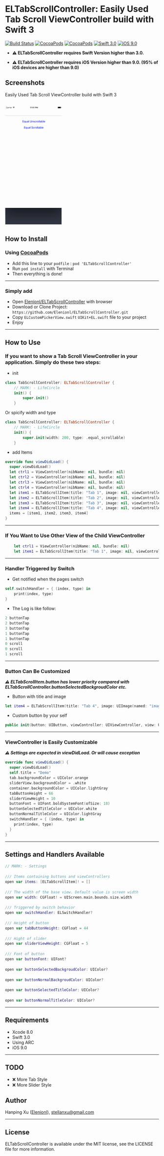 ELTabScrollController: Easily Used Tab Scroll ViewController build with Swift 3
======================================

[![Build Status](https://travis-ci.org/Elenionl/ELTabScrollController.svg?branch=master)](https://travis-ci.org/Elenionl/ELTabScrollController)
[![CocoaPods](https://img.shields.io/cocoapods/v/ELTabScrollController.svg?style=flat)](https://cocoapods.org/pods/ELTabScrollController)
[![CocoaPods](https://img.shields.io/cocoapods/l/ELTabScrollController.svg?style=flat)](https://cocoapods.org/pods/ELTabScrollController)
[![Swift 3.0](https://img.shields.io/badge/Swift-3.0-blue.svg)](https://img.shields.io/badge/Swift-3.0-blue.svg)
[![iOS 9.0](https://img.shields.io/badge/iOS-9.0-blue.svg)](https://img.shields.io/badge/iOS-9.0-blue.svg)

* **:warning: ELTabScrollController requires Swift Version higher than 3.0.**


* **:warning: ELTabScrollController requires iOS Version higher than 9.0. (95% of iOS devices are higher than 9.0)**
<!-- ## 请点击[中文说明](https://github.com/Elenionl/ELTabScrollController/blob/master/README%20IN%20CHINESE.md) -->


## Screenshots
Easily Used Tab Scroll ViewController build with Swift 3


![screenshots_1](https://raw.githubusercontent.com/Elenionl/ELTabScrollController/master/screenshots/2017-04-23%2000.40.02.gif)
----------------------

## How to Install

### Using [CocoaPods](http://cocoapods.org)

* Add this line to your ``podfile`` :
``pod 'ELTabScrollController'``
* Run `pod install` with Terminal
* Then everything is done!
-----------------------
### Simply add

* Open [Elenionl/ELTabScrollController](https://github.com/Elenionl/ELTabScrollController) with browser
* Download or Clone Project: ``https://github.com/Elenionl/ELTabScrollController.git``
* Copy ``ELCustomPickerView.swift`` ``UIKit+EL.swift`` file to your project
* Enjoy
-------------

## How to Use

### If you want to show a Tab Scroll ViewController in your application. Simply do these two steps:
* init
```Swift
class TabScrollController: ELTabScrollController {
    // MARK: - LifeCircle
    init() {
        super.init()
    }
```
Or spicify width and type
```Swift
class TabScrollController: ELTabScrollController {
    // MARK: - LifeCircle
    init() {
        super.init(width: 200, type: .equal_scrollable)
    }
```
* add Items
```Swift
override func viewDidLoad() {
  super.viewDidLoad()
  let ctrl1 = ViewController(nibName: nil, bundle: nil)
  let ctrl2 = ViewController(nibName: nil, bundle: nil)
  let ctrl3 = ViewController(nibName: nil, bundle: nil)
  let ctrl4 = ViewController(nibName: nil, bundle: nil)
  let item1 = ELTabScrollItem(title: "Tab 1", image: nil, viewController: ctrl1, view: nil)
  let item2 = ELTabScrollItem(title: "Tab 2", image: nil, viewController: ctrl2, view: nil)
  let item3 = ELTabScrollItem(title: "Tab 3", image: nil, viewController: ctrl3, view: nil)
  let item4 = ELTabScrollItem(title: "Tab 4", image: nil, viewController: ctrl4, view: nil)
  items = [item1, item2, item3, item4]
}
```
----------------------
### If You Want to Use Other View of the Child ViewController

```Swift
    let ctrl1 = ViewController(nibName: nil, bundle: nil)
    let item1 = ELTabScrollItem(title: "Tab 1", image: nil, viewController: ctrl1, view: ctrl1.tableView)
```
--------------
### Handler Triggered by Switch

* Get notified when the pages switch
```Swift
self.switchHandler = { (index, type) in
    print(index, type)
}
```
* The Log is like follow:
```Swift
2 buttonTap
2 buttonTap
3 buttonTap
1 buttonTap
1 buttonTap
0 scroll
0 scroll
1 scroll
```
--------------------------
### Button Can Be Customized
***:warning: ELTabScrollItem.button has lower priority compared with ELTabScrollController.buttonSelectedBackgroudColor etc.***
* Button with title and image
```Swift
let item4 = ELTabScrollItem(title: "Tab 4", image: UIImage(named: "image"), viewController: ctrl4, view: nil)
```
* Custom button by your self
```Swift
public init(button: UIButton, viewController: UIViewController, view: UIView?)
```
--------------------
### ViewController is Easily Customizable
***:warning: Settings are expected in viewDidLoad. Or will cause exception***
```Swift
override func viewDidLoad() {
  super.viewDidLoad()
  self.title = "Demo"
  tab.backgroundColor = UIColor.orange
  sliderView.backgroundColor = .white
  container.backgroundColor = UIColor.lightGray
  tabButtonHeight = 66
  sliderViewHeight = 10
  buttonFont = UIFont.boldSystemFont(ofSize: 18)
  buttonSelectedTitleColor = UIColor.white
  buttonNormalTitleColor = UIColor.lightGray
  switchHandler = { (index, type) in
    print(index, type)
  }
}
```
-----------------
## Settings and Handlers Available

```Swift
// MARK: - Settings

/// Items containing buttons and viewControllers
open var items: [ELTabScrollItem]! = []

/// The width of the base view. Default value is screen width
open var width: CGFloat! = UIScreen.main.bounds.size.width

/// Triggered by switch behavior
open var switchHandler: ELSwitchHandler?

/// Height of button
open var tabButtonHeight: CGFloat = 44

/// Hight of slider
open var sliderViewHeight: CGFloat = 5

/// Font of button
open var buttonFont: UIFont?

open var buttonSelectedBackgroudColor: UIColor?

open var buttonNormalBackgroudColor: UIColor?

open var buttonSelectedTitleColor: UIColor?

open var buttonNormalTitleColor: UIColor?

```
------------
## Requirements

* Xcode 8.0
* Swift 3.0
* Using ARC
* iOS 9.0
--------------

## TODO

* ❌ More Tab Style
* ❌ More Slider Style

## Author

Hanping Xu ([Elenionl](https://github.com/Elenionl)), stellanxu@gmail.com


--------------------------
## License

ELTabScrollController is available under the MIT license, see the LICENSE file for more information.   
